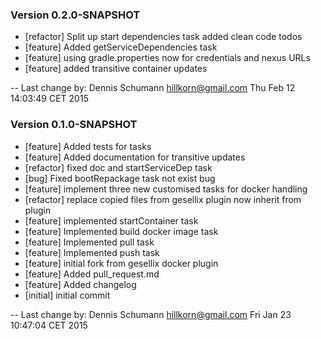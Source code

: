 
### Version 0.2.0-SNAPSHOT

 - [refactor] Split up start dependencies task added clean code todos
 - [feature] Added getServiceDependencies task
 - [feature] using gradle.properties now for credentials and nexus URLs
 - [feature] added transitive container updates

-- Last change by: Dennis Schumann <hillkorn@gmail.com> Thu Feb 12 14:03:49 CET 2015

### Version 0.1.0-SNAPSHOT
 - [feature] Added tests for tasks
 - [feature] Added documentation for transitive updates
 - [refactor] fixed doc and startServiceDep task
 - [bug] Fixed bootRepackage task not exist bug
 - [feature] implement three new customised tasks for docker handling
 - [refactor] replace copied files from gesellix plugin now inherit from plugin
 - [feature] implemented startContainer task
 - [feature] Implemented build docker image task
 - [feature] Implemented pull task
 - [feature] Implemented push task
 - [feature] initial fork from gesellix docker plugin
 - [feature] Added pull_request.md
 - [feature] Added changelog
 - [initial] initial commit

-- Last change by: Dennis Schumann <hillkorn@gmail.com> Fri Jan 23 10:47:04 CET 2015
